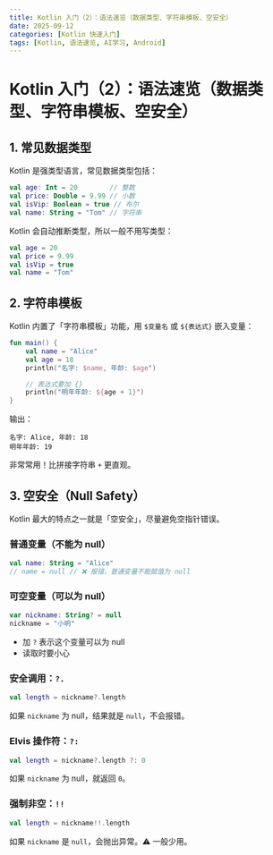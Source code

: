 ```yaml
---
title: Kotlin 入门（2）：语法速览（数据类型、字符串模板、空安全）
date: 2025-09-12
categories: [Kotlin 快速入门]
tags: [Kotlin, 语法速览, AI学习, Android]
---
```


# Kotlin 入门（2）：语法速览（数据类型、字符串模板、空安全）

## 1. 常见数据类型

Kotlin 是强类型语言，常见数据类型包括：

```kotlin
val age: Int = 20        // 整数
val price: Double = 9.99 // 小数
val isVip: Boolean = true // 布尔
val name: String = "Tom" // 字符串
```

Kotlin 会自动推断类型，所以一般不用写类型：

```kotlin
val age = 20
val price = 9.99
val isVip = true
val name = "Tom"
```

## 2. 字符串模板

Kotlin 内置了「字符串模板」功能，用 `$变量名` 或 `${表达式}` 嵌入变量：

```kotlin
fun main() {
    val name = "Alice"
    val age = 18
    println("名字: $name, 年龄: $age")

    // 表达式要加 {}
    println("明年年龄: ${age + 1}")
}
```

输出：

```
名字: Alice, 年龄: 18
明年年龄: 19
```

非常常用！比拼接字符串 `+` 更直观。

## 3. 空安全（Null Safety）

Kotlin 最大的特点之一就是「空安全」，尽量避免空指针错误。

### 普通变量（不能为 null）

```kotlin
val name: String = "Alice"
// name = null // ❌ 报错，普通变量不能赋值为 null
```

### 可空变量（可以为 null）

```kotlin
var nickname: String? = null
nickname = "小明"
```

- 加 `?` 表示这个变量可以为 null
- 读取时要小心

### 安全调用：`?.`

```kotlin
val length = nickname?.length
```

如果 `nickname` 为 null，结果就是 `null`，不会报错。

### Elvis 操作符：`?:`

```kotlin
val length = nickname?.length ?: 0
```

如果 `nickname` 为 null，就返回 `0`。

### 强制非空：`!!`

```kotlin
val length = nickname!!.length
```

如果 `nickname` 是 `null`，会抛出异常。⚠️ 一般少用。
